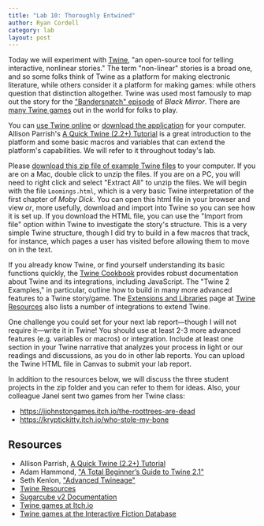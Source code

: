 ```yaml
---
title: "Lab 10: Thoroughly Entwined"
author: Ryan Cordell
category: lab
layout: post
---
```


Today we will experiment with [Twine](http://twinery.org/), "an open-source tool for telling interactive, nonlinear stories." The term "non-linear" stories is a broad one, and so some folks think of Twine as a platform for making electronic literature, while others consider it a platform for making games: while others question that distinction altogether. Twine was used most famously to map out the story for the ["Bandersnatch" episode](https://www.wired.com/story/black-mirror-bandersnatch-interactive-episode/) of *Black Mirror*. There are [many Twine games](https://itch.io/games/made-with-twine) out in the world for folks to play. 

You can [use Twine online](https://twinery.org/2) or [download the application](https://github.com/klembot/twinejs/releases) for your computer. Allison Parrish's [A Quick Twine (2.2+) Tutorial](http://catn.decontextualize.com/twine/) is a great introduction to the platform and some basic macros and variables that can extend the platform's capabilities. We will refer to it throughout today's lab.

Please [download this zip file of example Twine files](https://github.com/rccordell/s25bl/raw/refs/heads/main/assets/TwineExamples.zip) to your computer. If you are on a Mac, double click to unzip the files. If you are on a PC, you will need to right click and select "Extract All" to unzip the files. We will begin with the file `Loomings.html`, which is a very basic Twine interpretation of the first chapter of *Moby Dick*. You can open this html file in your browser and view *or*, more usefully, download and import into Twine so you can see how it is set up. If you download the HTML file, you can use the "Import from file" option within Twine to investigate the story's structure. This is a very simple Twine structure, though I did try to build in a few macros that track, for instance, which pages a user has visited before allowing them to move on in the text.

If you already know Twine, or find yourself understanding its basic functions quickly, the [Twine Cookbook](https://twinery.org/cookbook/) provides robust documentation about Twine and its integrations, including JavaScript. The "Twine 2 Examples," in particular, outline how to build in many more advanced features to a Twine story/game. The [Extensions and Libraries](https://twinelab.net/twine-resources/#/?id=extensions-and-libraries) page at [Twine Resources](https://twinelab.net/twine-resources/#/) also lists a number of integrations to extend Twine.

One challenge you could set for your next lab report—though I will not require it—write it in Twine! You should use at least 2-3 more advanced features (e.g. variables or macros) or integration. Include at least one section in your Twine narrative that analyzes your process in light or our readings and discussions, as you do in other lab reports. You can upload the Twine HTML file in Canvas to submit your lab report.

In addition to the resources below, we will discuss the three student projects in the zip folder and you can refer to them for ideas. Also, your colleague Janel sent two games from her Twine class:

+ <https://jjohnstongames.itch.io/the-roottrees-are-dead>
+ <https://kryptickitty.itch.io/who-stole-my-bone>

## Resources

+ Allison Parrish, [A Quick Twine (2.2+) Tutorial](http://catn.decontextualize.com/twine/)
+ Adam Hammond, ["A Total Beginner’s Guide to Twine 2.1"](https://www.adamhammond.com/twineguide/)
+ Seth Kenlon, ["Advanced Twineage"](https://opensource.com/article/18/2/twine-gaming)
+ [Twine Resources](https://twinelab.net/twine-resources/#/)
+ [Sugarcube v2 Documentation](http://www.motoslave.net/sugarcube/2/docs/)
+ [Twine games at Itch.io](https://itch.io/games/made-with-twine)
+ [Twine games at the Interactive Fiction Database](https://ifdb.org/search?searchfor=tag:twine)